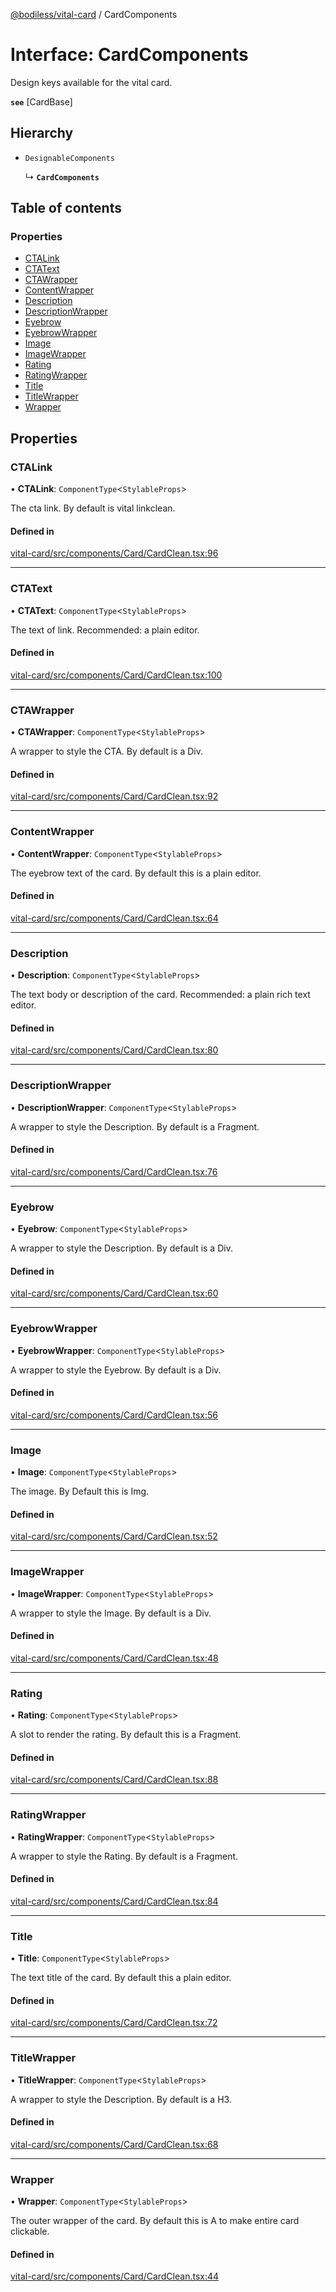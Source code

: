 [@bodiless/vital-card](../README.md) / CardComponents

# Interface: CardComponents

Design keys available for the vital card.

**`see`** [CardBase]

## Hierarchy

- `DesignableComponents`

  ↳ **`CardComponents`**

## Table of contents

### Properties

- [CTALink](CardComponents.md#ctalink)
- [CTAText](CardComponents.md#ctatext)
- [CTAWrapper](CardComponents.md#ctawrapper)
- [ContentWrapper](CardComponents.md#contentwrapper)
- [Description](CardComponents.md#description)
- [DescriptionWrapper](CardComponents.md#descriptionwrapper)
- [Eyebrow](CardComponents.md#eyebrow)
- [EyebrowWrapper](CardComponents.md#eyebrowwrapper)
- [Image](CardComponents.md#image)
- [ImageWrapper](CardComponents.md#imagewrapper)
- [Rating](CardComponents.md#rating)
- [RatingWrapper](CardComponents.md#ratingwrapper)
- [Title](CardComponents.md#title)
- [TitleWrapper](CardComponents.md#titlewrapper)
- [Wrapper](CardComponents.md#wrapper)

## Properties

### CTALink

• **CTALink**: `ComponentType`<`StylableProps`\>

The cta link.  By default is vital linkclean.

#### Defined in

[vital-card/src/components/Card/CardClean.tsx:96](https://github.com/johnsonandjohnson/Bodiless-JS/blob/0752eccc/packages/vital-card/src/components/Card/CardClean.tsx#L96)

___

### CTAText

• **CTAText**: `ComponentType`<`StylableProps`\>

The text of link.  Recommended: a plain editor.

#### Defined in

[vital-card/src/components/Card/CardClean.tsx:100](https://github.com/johnsonandjohnson/Bodiless-JS/blob/0752eccc/packages/vital-card/src/components/Card/CardClean.tsx#L100)

___

### CTAWrapper

• **CTAWrapper**: `ComponentType`<`StylableProps`\>

A wrapper to style the CTA. By default is a Div.

#### Defined in

[vital-card/src/components/Card/CardClean.tsx:92](https://github.com/johnsonandjohnson/Bodiless-JS/blob/0752eccc/packages/vital-card/src/components/Card/CardClean.tsx#L92)

___

### ContentWrapper

• **ContentWrapper**: `ComponentType`<`StylableProps`\>

The eyebrow text of the card.  By default this is a plain editor.

#### Defined in

[vital-card/src/components/Card/CardClean.tsx:64](https://github.com/johnsonandjohnson/Bodiless-JS/blob/0752eccc/packages/vital-card/src/components/Card/CardClean.tsx#L64)

___

### Description

• **Description**: `ComponentType`<`StylableProps`\>

The text body or description of the card.  Recommended: a plain rich text editor.

#### Defined in

[vital-card/src/components/Card/CardClean.tsx:80](https://github.com/johnsonandjohnson/Bodiless-JS/blob/0752eccc/packages/vital-card/src/components/Card/CardClean.tsx#L80)

___

### DescriptionWrapper

• **DescriptionWrapper**: `ComponentType`<`StylableProps`\>

A wrapper to style the Description. By default is a Fragment.

#### Defined in

[vital-card/src/components/Card/CardClean.tsx:76](https://github.com/johnsonandjohnson/Bodiless-JS/blob/0752eccc/packages/vital-card/src/components/Card/CardClean.tsx#L76)

___

### Eyebrow

• **Eyebrow**: `ComponentType`<`StylableProps`\>

A wrapper to style the Description. By default is a Div.

#### Defined in

[vital-card/src/components/Card/CardClean.tsx:60](https://github.com/johnsonandjohnson/Bodiless-JS/blob/0752eccc/packages/vital-card/src/components/Card/CardClean.tsx#L60)

___

### EyebrowWrapper

• **EyebrowWrapper**: `ComponentType`<`StylableProps`\>

A wrapper to style the Eyebrow. By default is a Div.

#### Defined in

[vital-card/src/components/Card/CardClean.tsx:56](https://github.com/johnsonandjohnson/Bodiless-JS/blob/0752eccc/packages/vital-card/src/components/Card/CardClean.tsx#L56)

___

### Image

• **Image**: `ComponentType`<`StylableProps`\>

The image. By Default this is Img.

#### Defined in

[vital-card/src/components/Card/CardClean.tsx:52](https://github.com/johnsonandjohnson/Bodiless-JS/blob/0752eccc/packages/vital-card/src/components/Card/CardClean.tsx#L52)

___

### ImageWrapper

• **ImageWrapper**: `ComponentType`<`StylableProps`\>

A wrapper to style the Image. By default is a Div.

#### Defined in

[vital-card/src/components/Card/CardClean.tsx:48](https://github.com/johnsonandjohnson/Bodiless-JS/blob/0752eccc/packages/vital-card/src/components/Card/CardClean.tsx#L48)

___

### Rating

• **Rating**: `ComponentType`<`StylableProps`\>

A slot to render the rating.  By default this is a Fragment.

#### Defined in

[vital-card/src/components/Card/CardClean.tsx:88](https://github.com/johnsonandjohnson/Bodiless-JS/blob/0752eccc/packages/vital-card/src/components/Card/CardClean.tsx#L88)

___

### RatingWrapper

• **RatingWrapper**: `ComponentType`<`StylableProps`\>

A wrapper to style the Rating. By default is a Fragment.

#### Defined in

[vital-card/src/components/Card/CardClean.tsx:84](https://github.com/johnsonandjohnson/Bodiless-JS/blob/0752eccc/packages/vital-card/src/components/Card/CardClean.tsx#L84)

___

### Title

• **Title**: `ComponentType`<`StylableProps`\>

The text title of the card.  By default this a plain editor.

#### Defined in

[vital-card/src/components/Card/CardClean.tsx:72](https://github.com/johnsonandjohnson/Bodiless-JS/blob/0752eccc/packages/vital-card/src/components/Card/CardClean.tsx#L72)

___

### TitleWrapper

• **TitleWrapper**: `ComponentType`<`StylableProps`\>

A wrapper to style the Description. By default is a H3.

#### Defined in

[vital-card/src/components/Card/CardClean.tsx:68](https://github.com/johnsonandjohnson/Bodiless-JS/blob/0752eccc/packages/vital-card/src/components/Card/CardClean.tsx#L68)

___

### Wrapper

• **Wrapper**: `ComponentType`<`StylableProps`\>

The outer wrapper of the card.  By default this is A to make entire card clickable.

#### Defined in

[vital-card/src/components/Card/CardClean.tsx:44](https://github.com/johnsonandjohnson/Bodiless-JS/blob/0752eccc/packages/vital-card/src/components/Card/CardClean.tsx#L44)

